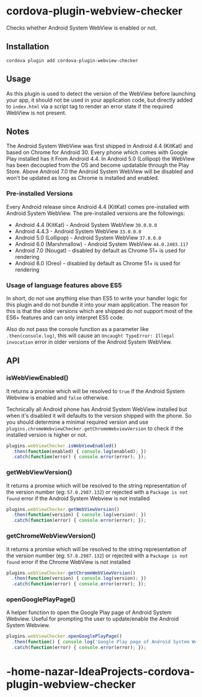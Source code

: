 # cordova-plugin-webview-checker

Checks whether Android System WebView is enabled or not.

## Installation

```
cordova plugin add cordova-plugin-webview-checker
```

## Usage

As this plugin is used to detect the version of the WebView before launching your app, it should not be used in your application code, but directly added to `index.html` via a script tag to render an error state if the required WebView is not present.

## Notes

The Android System WebView was first shipped in Android 4.4 (KitKat) and based on Chrome for Android 30. Every phone which comes with Google Play installed has it From Android 4.4. In Android 5.0 (Lollipop) the WebView has been decoupled from the OS and become updatable through the Play Store. Above Android 7.0 the Android System WebView will be disabled and won't be updated as long as Chrome is installed and enabled.

### Pre-installed Versions

Every Android release since Android 4.4 (KitKat) comes pre-installed with Android System WebView. The pre-installed versions are the followings:

- Android 4.4 (KitKat) - Android System WebView `30.0.0.0`
- Android 4.4.3 - Android System WebView `33.0.0.0`
- Android 5.0 (Lollipop) - Android System WebView `37.0.0.0`
- Android 6.0 (Marshmallow) - Android System WebView `44.0.2403.117`
- Android 7.0 (Nougat) - disabled by default as Chrome 51+ is used for rendering
- Android 8.0 (Oreo) - disabled by default as Chrome 51+ is used for rendering

### Usage of language features above ES5

In short, do not use anything else than ES5 to write your handler logic for this plugin and do not bundle it into your main application. The reason for this is that the older versions which are shipped do not support most of the ES6+ features and can only interpret ES5 code.

Also do not pass the console function as a parameter like `.then(console.log)`, this will cause an `Uncaught TypeError: Illegal invocation` error in older versions of the Android System WebView.

## API

### isWebViewEnabled()

It returns a promise which will be resolved to `true` if the Android System Webview is enabled and `false` otherwise.

Technically all Android phone has Android System WebView installed but when it's disabled it will defaults to the version shipped with the phone. So you should determine a minimal required version and use `plugins.chromeWebviewChecker.getChromeWebviewVersion` to check if the installed version is higher or not.

```js
plugins.webViewChecker.isWebViewEnabled()
  .then(function(enabled) { console.log(enabled); })
  .catch(function(error) { console.error(error); });
```

### getWebViewVersion()

It returns a promise which will be resolved to the string representation of the version number (eg: `57.0.2987.132`) or rejected with a `Package is not found` error if the Android System Webview is not installed

```js
plugins.webViewChecker.getWebViewVersion()
  .then(function(version) { console.log(version); })
  .catch(function(error) { console.error(error); });
```

### getChromeWebViewVersion()

It returns a promise which will be resolved to the string representation of the version number (eg: `57.0.2987.132`) or rejected with a `Package is not found` error if the Chrome WebView is not installed

```js
plugins.webViewChecker.getChromeWebViewVersion()
  .then(function(version) { console.log(version); })
  .catch(function(error) { console.error(error); });
```

### openGooglePlayPage()

A helper function to open the Google Play page of Android System Webview. Useful for prompting the user to update/enable the Android System Webview.

```js
plugins.webViewChecker.openGooglePlayPage()
  .then(function() { console.log('Google Play page of Android System Webview has been opened.'); })
  .catch(function(error) { console.error(error); });
```
# -home-nazar-IdeaProjects-cordova-plugin-webview-checker
